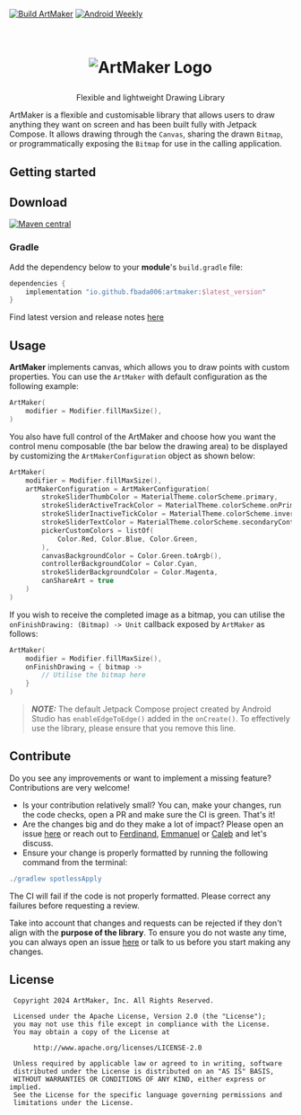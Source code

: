 [![Build ArtMaker](https://github.com/Fbada006/ArtMaker/actions/workflows/build.yml/badge.svg)](https://github.com/Fbada006/ArtMaker/actions/workflows/build.yml)
[![Android Weekly](https://androidweekly.net/issues/issue-637/badge)](https://androidweekly.net/issues/issue-637)

<!-- LOGO -->
<br />
<h1>
<p align="center">
  <img src="https://github.com/user-attachments/assets/6753e2bd-d844-4159-884e-af0dd837a05d" alt="ArtMaker Logo">
</h1>
<p align="center">
    Flexible and lightweight Drawing Library
    <br />
</p>

ArtMaker is a flexible and customisable library that allows users to draw anything they want on screen and has been built fully with Jetpack Compose. It allows drawing through the `Canvas`, sharing the drawn `Bitmap`, or programmatically exposing the `Bitmap` for use in the calling application.

## Getting started

## Download
[![Maven central](https://img.shields.io/maven-central/v/io.github.fbada006/artmaker.svg)](https://search.maven.org/artifact/io.github.fbada006/artmaker)

### Gradle
Add the dependency below to your **module**'s `build.gradle` file:
```gradle
dependencies {
    implementation "io.github.fbada006:artmaker:$latest_version"
}
```

Find latest version and release notes [here](https://github.com/Fbada006/ArtMaker/releases)

## Usage

**ArtMaker** implements canvas, which allows you to draw points with custom properties.
You can use the `ArtMaker` with default configuration as the following example:

```kotlin
ArtMaker(
    modifier = Modifier.fillMaxSize(),
)
```

You also have full control of the ArtMaker and choose how you want the control menu composable (the bar below the drawing area) to be
displayed by customizing the `ArtMakerConfiguration` object as shown below:

```kotlin
ArtMaker(
    modifier = Modifier.fillMaxSize(),
    artMakerConfiguration = ArtMakerConfiguration(
        strokeSliderThumbColor = MaterialTheme.colorScheme.primary,
        strokeSliderActiveTrackColor = MaterialTheme.colorScheme.onPrimary,
        strokeSliderInactiveTickColor = MaterialTheme.colorScheme.inversePrimary,
        strokeSliderTextColor = MaterialTheme.colorScheme.secondaryContainer,
        pickerCustomColors = listOf(
            Color.Red, Color.Blue, Color.Green,
        ),
        canvasBackgroundColor = Color.Green.toArgb(),
        controllerBackgroundColor = Color.Cyan,
        strokeSliderBackgroundColor = Color.Magenta,
        canShareArt = true
    )
)
```

If you wish to receive the completed image as a bitmap, you can utilise the `onFinishDrawing: (Bitmap) -> Unit` callback exposed by `ArtMaker` as follows:

```kotlin
ArtMaker(
    modifier = Modifier.fillMaxSize(),
    onFinishDrawing = { bitmap ->
        // Utilise the bitmap here
    }
)
```

> **_NOTE:_**  The default Jetpack Compose project created by Android Studio has `enableEdgeToEdge()` added in the `onCreate()`. To effectively use the library, please ensure that you remove this line.

## Contribute

Do you see any improvements or want to implement a missing feature? Contributions are very welcome!

- Is your contribution relatively small? You can, make your changes, run the code checks, open a PR
  and make sure the CI is green. That's it!
- Are the changes big and do they make a lot of impact? Please open an
  issue [here](https://github.com/Fbada006/ArtMaker/issues?q=is%3Aissue) or reach out to [Ferdinand](https://github.com/Fbada006), [Emmanuel](https://github.com/emmanuelmuturia) or [Caleb](https://github.com/CalebKL) and
  let's discuss.
- Ensure your change is properly formatted by running the following command from the terminal:

```gradle
./gradlew spotlessApply
```

The CI will fail if the code is not properly formatted. Please correct any failures before requesting a review.

Take into account that changes and requests can be rejected if they don't align with the **purpose
of the library**. To ensure you do not waste any time, you can always open an
issue [here](https://github.com/Fbada006/ArtMaker/issues?q=is%3Aissue) or talk to us before you
start making any changes.

## License

     Copyright 2024 ArtMaker, Inc. All Rights Reserved.

     Licensed under the Apache License, Version 2.0 (the "License");
     you may not use this file except in compliance with the License.
     You may obtain a copy of the License at

          http://www.apache.org/licenses/LICENSE-2.0

     Unless required by applicable law or agreed to in writing, software
     distributed under the License is distributed on an "AS IS" BASIS,
     WITHOUT WARRANTIES OR CONDITIONS OF ANY KIND, either express or implied.
     See the License for the specific language governing permissions and
     limitations under the License.
